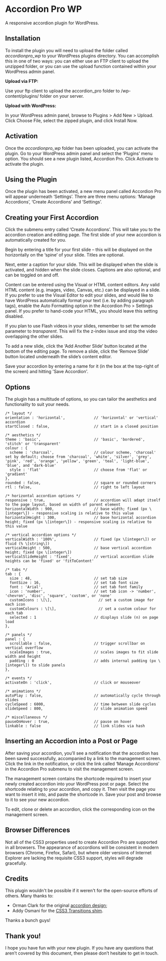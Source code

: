 # Accordion Pro WP
A responsive accordion plugin for WordPress.

## Installation
To install the plugin you will need to upload the folder called _accordionpro\_wp_ to your WordPress plugins directory. You can accomplish this in one of two ways: you can either use an FTP client to upload the unzipped folder, or you can use the upload function contained within your WordPress admin panel.

**Upload via FTP:**

Use your ftp client to upload the accordion\_pro folder to /wp-content/plugins/ folder on your server.

**Upload with WordPress:**

In your WordPress admin panel, browse to Plugins > Add New > Upload. Click Choose File, select the zipped plugin, and click Install Now.

## Activation
Once the _accordionpro\_wp_ folder has been uploaded, you can activate the plugin. Go to your WordPress admin panel and select the ‘Plugins’ menu option. You should see a new plugin listed, Accordion Pro. Click Activate to activate the plugin.

## Using the Plugin
Once the plugin has been activated, a new menu panel called Accordion Pro will appear underneath ‘Settings’. There are three menu options: ‘Manage Accordions’, ‘Create Accordions’ and ‘Settings’.

## Creating your First Accordion
Click the submenu entry called ‘Create Accordions’. This will take you to the accordion creation and editing page. The first slide of your new accordion is automatically created for you.

Begin by entering a title for your first slide – this will be displayed on the horizontally on the ‘spine’ of your slide. Titles are optional.

Next, enter a caption for your slide. This will be displayed when the slide is activated, and hidden when the slide closes. Captions are also optional, and can be toggled on and off.

Content can be entered using the Visual or HTML content editors. Any valid HTML content (e.g. images, video, Canvas, etc.) can be displayed in a slide. If you prefer to use the Visual Editor to edit your slides, and would like to have WordPress automatically format your text (i.e. by adding paragraph tags), enable the Auto Formatting option in the Accordion Pro > Settings panel. If you prefer to hand-code your HTML, you should leave this setting disabled.

If you plan to use Flash videos in your slides, remember to set the wmode parameter to _transparent_. This will fix the z-index issue and stop the video overlapping the other slides.

To add a new slide, click the ‘Add Another Slide’ button located at the bottom of the editing page. To remove a slide, click the ‘Remove Slide’ button located underneath the slide’s content editor.

Save your accordion by entering a name for it (in the box at the top-right of the screen) and hitting 'Save Accordion'.

## Options
The plugin has a multitude of options, so you can tailor the aesthetics and functionality to suit your needs.

```
/* layout */
orientation : 'horizontal',             // 'horizontal' or 'vertical' accordion
startClosed : false,                    // start in a closed position

/* aesthetics */
theme : 'basic',                        // 'basic', 'bordered', 'stitch' or 'transparent'
colour : {
  scheme : 'charcoal',                  // colour scheme, 'charcoal' set by default; choose from 'charcoal', 'white', 'silver', 'grey', 'pink', 'red', 'orange', 'yellow', 'green', 'teal', 'light-blue', 'blue', and 'dark-blue'
  style : 'flat'                        // choose from 'flat' or 'gradient'
},
rounded : false,                        // square or rounded corners
rtl : false,                            // right to left layout

/* horizontal accordion options */
responsive : true,                      // accordion will adapt itself to the page layout, based on width of parent element
horizontalWidth : 900,                  // base width; fixed (px \[integer\]) - responsive scaling is relative to this value
horizontalHeight : 300,                 // base horizontal accordion height; fixed (px \[integer\]) - responsive scaling is relative to this value

/* vertical accordion options */
verticalWidth : '100%',                 // fixed (px \[integer\]) or fluid (% \[string\])
verticalHeight : 500,                   // base vertical accordion height; fixed (px \[integer\])
verticalSlideHeight : 'fixed',          // vertical accordion slide heights can be 'fixed' or 'fitToContent'

/* tabs */
tab : {
  size : 48,                            // set tab size
  fontSize : 16,                        // set tab font size
  font : 'Arial',                       // set tab font family
  icon : 'number',                      // set tab icon -> 'number', 'chevron', 'disc', 'square', 'custom', or 'none'
  customIcons : \[\],                     // set a custom image for each icon
  customColours : \[\],                   // set a custom colour for each tab
  selected : 1                          // displays slide (n) on page load
},

/* panels */
panel : {
  scrollable : false,                   // trigger scrollbar on vertical overflow
  scaleImages : true,                   // scales images to fit slide width and height
  padding : 0                           // adds internal padding (px \[integer\]) to slide panels
},

/* events */
activateOn : 'click',                   // click or mouseover

/* animations */
autoPlay : false,                       // automatically cycle through slides
cycleSpeed : 6000,                      // time between slide cycles
slideSpeed : 800,                       // slide animation speed

/* miscellaneous */
pauseOnHover : true,                    // pause on hover
linkable : false                        // link slides via hash
```

## Inserting an Accordion into a Post or Page
After saving your accordion, you’ll see a notification that the accordion has been saved successfully, accompanied by a link to the management screen. Click the link in the notification, or click the link called ‘Manage Accordions’ in the Accordion Pro submenu to visit the management screen.

The management screen contains the shortcode required to insert your newly created accordion into your WordPress post or page. Select the shortcode relating to your accordion, and copy it. Then visit the page you want to insert it into, and paste the shortcode in. Save your post and browse to it to see your new accordion.

To edit, clone or delete an accordion, click the corresponding icon on the management screen.

## Browser Differences
Not all of the CSS3 properties used to create Accordion Pro are supported in all browsers. The appearance of accordions will be consistent in modern browsers (Chrome, Firefox, Safari), but where older versions of Internet Explorer are lacking the requisite CSS3 support, styles will degrade gracefully.

## Credits
This plugin wouldn't be possible if it weren't for the open-source efforts of others. Many thanks to:

*   Orman Clark for the original [accordion design](http://www.premiumpixels.com/freebies/horizontal-accordion-slider-psd/);
*   Addy Osmani for the [CSS3 Transitions shim](http://addyosmani.com/blog/css3transitions-jquery/).

Thanks a bunch guys!

## Thank you!
I hope you have fun with your new plugin. If you have any questions that aren’t covered by this document, then please don’t hesitate to get in touch.